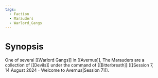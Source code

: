 ```yaml
---
tags:
  - Faction
  - Marauders
  - Warlord_Gangs
---
```

# Synopsis
One of several [[Warlord Gangs]] in [[Avernus]], The Marauders are a collection of [[Devils]] under the command of [[Bitterbreath]] ([[Session 7, 14 August 2024 - Welcome to Avernus|Session 7]]).